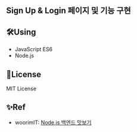 ## Sign Up & Login 페이지 및 기능 구현

  

## 🛠Using
- JavaScript ES6  
- Node.js  
    

## 🏅License
MIT License
    

## ✨Ref
- woorimIT: [Node.js 백엔드 맛보기](https://www.youtube.com/playlist?list=PLSK4WsJ8JS4cQ-niGNum4bkK_THHOizTs)
